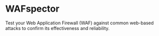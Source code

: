 # WAFspector
Test your Web Application Firewall (WAF) against common web-based attacks to confirm its effectiveness and reliability.
